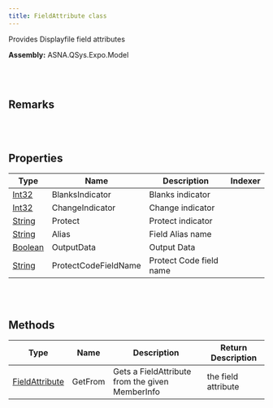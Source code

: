 ```yaml
---
title: FieldAttribute class
---
```


Provides Displayfile field attributes

**Assembly:** ASNA.QSys.Expo.Model

<br>
<br>

## Remarks

<br>
<br>

## Properties

| Type | Name | Description | Indexer
| --- | --- | --- | --- 
| [Int32](https://docs.microsoft.com/en-us/dotnet/api/system.int32?view=net-5.0) | BlanksIndicator | Blanks indicator | 
| [Int32](https://docs.microsoft.com/en-us/dotnet/api/system.int32?view=net-5.0) | ChangeIndicator | Change indicator | 
| [String](https://docs.microsoft.com/en-us/dotnet/api/system.string?view=net-5.0) | Protect | Protect indicator | 
| [String](https://docs.microsoft.com/en-us/dotnet/api/system.string?view=net-5.0) | Alias | Field Alias name | 
| [Boolean](https://docs.microsoft.com/en-us/dotnet/api/system.boolean?view=net-5.0) | OutputData | Output Data | 
| [String](https://docs.microsoft.com/en-us/dotnet/api/system.string?view=net-5.0) | ProtectCodeFieldName | Protect Code field name | 

<br>
<br>

## Methods

| Type | Name | Description | Return Description 
| --- | --- | --- | --- 
| [FieldAttribute](/reference/asna-qsys-expo/expo-model/field-attribute.html) | GetFrom | Gets a FieldAttribute from the given MemberInfo | the field attribute

<br>
<br>

